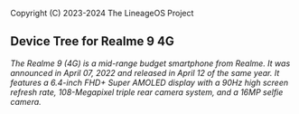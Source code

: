 Copyright (C) 2023-2024 The LineageOS Project
## Device Tree for Realme 9 4G
_The Realme 9 (4G) is a mid-range budget smartphone from Realme. It was announced in April 07, 2022 and released in April 12 of the same year. It features a 6.4-inch FHD+ Super AMOLED display with a 90Hz high screen refresh rate, 108-Megapixel triple rear camera system, and a 16MP selfie camera._
